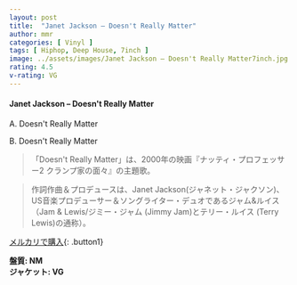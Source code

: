 ```yaml
---
layout: post
title:  "Janet Jackson – Doesn't Really Matter"
author: mmr
categories: [ Vinyl ]
tags: [ Hiphop, Deep House, 7inch ]
image: ../assets/images/Janet Jackson – Doesn't Really Matter7inch.jpg
rating: 4.5
v-rating: VG
---
```


#### Janet Jackson – Doesn't Really Matter

A. Doesn't Really Matter

B. Doesn't Really Matter

> 「Doesn't Really Matter」は、2000年の映画『ナッティ・プロフェッサー2 クランプ家の面々』の主題歌。

> 作詞作曲＆プロデュースは、Janet Jackson(ジャネット・ジャクソン)、US音楽プロデューサー＆ソングライター・デュオであるジャム&ルイス（Jam & Lewis/ジミー・ジャム (Jimmy Jam)とテリー・ルイス (Terry Lewis)の通称）。

[メルカリで購入](https://jp.mercari.com/item/m80856899797){: .button1}

<div class="mt-4 mb-4 d-flex align-items-center">
<strong class="mr-1">盤質: NM</strong>
</div>
<div class="mt-4 mb-4 d-flex align-items-center">
<strong class="mr-1">ジャケット: VG</strong>
</div>
